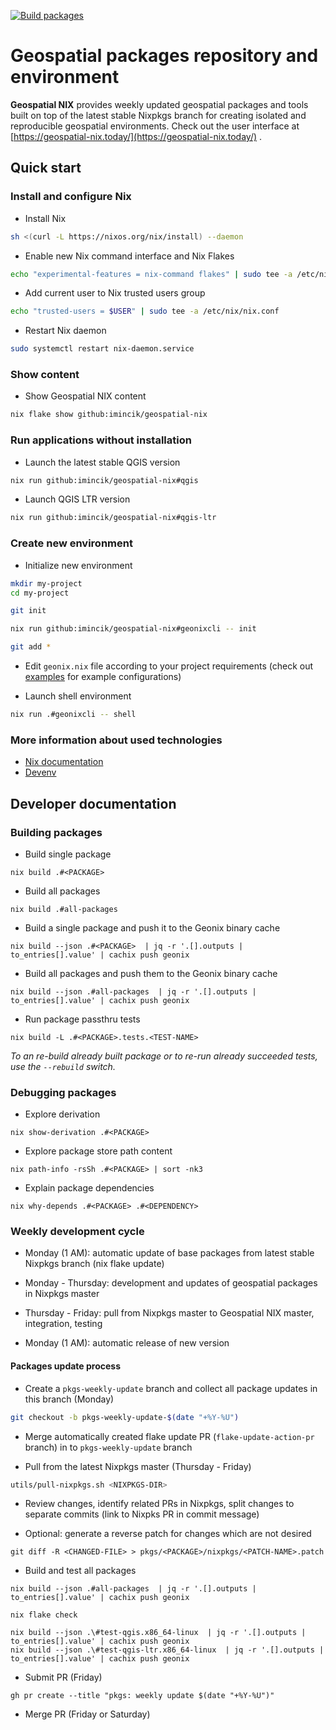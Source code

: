 [![Build packages](https://github.com/imincik/geospatial-nix/actions/workflows/build-packages.yml/badge.svg)](https://github.com/imincik/geospatial-nix/actions/workflows/build-packages.yml)

# Geospatial packages repository and environment

**Geospatial NIX** provides weekly updated geospatial packages and tools built
on top of the latest stable Nixpkgs branch for creating isolated and reproducible
geospatial environments. Check out the user interface at
[https://geospatial-nix.today/](https://geospatial-nix.today/) .


## Quick start

### Install and configure Nix

* Install Nix
```bash
sh <(curl -L https://nixos.org/nix/install) --daemon
```

* Enable new Nix command interface and Nix Flakes
```bash
echo "experimental-features = nix-command flakes" | sudo tee -a /etc/nix/nix.conf
```

* Add current user to Nix trusted users group
```bash
echo "trusted-users = $USER" | sudo tee -a /etc/nix/nix.conf
```

* Restart Nix daemon
```bash
sudo systemctl restart nix-daemon.service
```

### Show content

* Show Geospatial NIX content
```bash
nix flake show github:imincik/geospatial-nix
```

### Run applications without installation

* Launch the latest stable QGIS version
```bash
nix run github:imincik/geospatial-nix#qgis
```

* Launch QGIS LTR version
```bash
nix run github:imincik/geospatial-nix#qgis-ltr
```

### Create new environment

* Initialize new environment
```bash
mkdir my-project
cd my-project

git init

nix run github:imincik/geospatial-nix#geonixcli -- init

git add *
```

* Edit `geonix.nix` file according to your project requirements
  (check out [examples](examples/) for example configurations)

* Launch shell environment
```bash
nix run .#geonixcli -- shell
```

### More information about used technologies

* [Nix documentation](https://nix.dev/)
* [Devenv](https://devenv.sh/reference/options/)


## Developer documentation

### Building packages

* Build single package
```
nix build .#<PACKAGE>
```

* Build all packages
```
nix build .#all-packages
```

* Build a single package and push it to the Geonix binary cache
```
nix build --json .#<PACKAGE>  | jq -r '.[].outputs | to_entries[].value' | cachix push geonix
```

* Build all packages and push them to the Geonix binary cache
```
nix build --json .#all-packages  | jq -r '.[].outputs | to_entries[].value' | cachix push geonix
```

* Run package passthru tests
```
nix build -L .#<PACKAGE>.tests.<TEST-NAME>
```

_To an re-build already built package or to re-run already succeeded tests, use the
`--rebuild` switch._

### Debugging packages

* Explore derivation
```
nix show-derivation .#<PACKAGE>
```

* Explore package store path content
```
nix path-info -rsSh .#<PACKAGE> | sort -nk3
```

* Explain package dependencies
```
nix why-depends .#<PACKAGE> .#<DEPENDENCY>
```

### Weekly development cycle

* Monday (1 AM): automatic update of base packages from latest stable Nixpkgs
  branch (nix flake update)

* Monday - Thursday: development and updates of geospatial packages in Nixpkgs
  master

* Thursday - Friday: pull from Nixpkgs master to Geospatial NIX master,
  integration, testing

* Monday (1 AM): automatic release of new version

#### Packages update process

* Create a `pkgs-weekly-update` branch and collect all package updates
  in this branch (Monday)
```bash
git checkout -b pkgs-weekly-update-$(date "+%Y-%U")
```

* Merge automatically created flake update PR (`flake-update-action-pr` branch)
  in to `pkgs-weekly-update` branch

* Pull from the latest Nixpkgs master (Thursday - Friday)
```bash
utils/pull-nixpkgs.sh <NIXPKGS-DIR>
```

* Review changes, identify related PRs in Nixpkgs, split changes to separate
  commits (link to Nixpks PR in commit message)

* Optional: generate a reverse patch for changes which are not desired
```
git diff -R <CHANGED-FILE> > pkgs/<PACKAGE>/nixpkgs/<PATCH-NAME>.patch
```

* Build and test all packages
```
nix build --json .#all-packages  | jq -r '.[].outputs | to_entries[].value' | cachix push geonix

nix flake check

nix build --json .\#test-qgis.x86_64-linux  | jq -r '.[].outputs | to_entries[].value' | cachix push geonix
nix build --json .\#test-qgis-ltr.x86_64-linux  | jq -r '.[].outputs | to_entries[].value' | cachix push geonix
```

* Submit PR (Friday)
```
gh pr create --title "pkgs: weekly update $(date "+%Y-%U")"
```

* Merge PR (Friday or Saturday)
